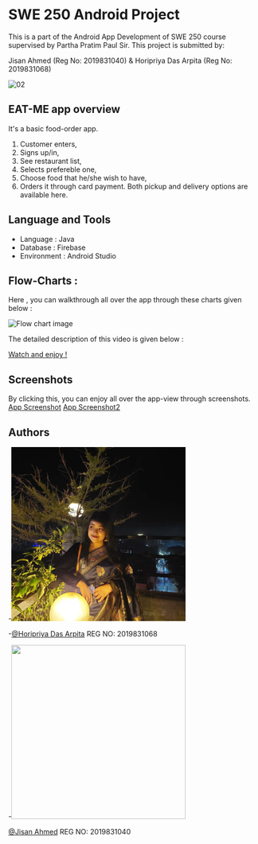 
# SWE 250 Android Project


This is a part of the Android App Development of SWE 250 course supervised by Partha Pratim Paul Sir. This project is submitted by: 

Jisan Ahmed (Reg No: 2019831040) &
Horipriya Das Arpita (Reg No: 2019831068)

![02](https://user-images.githubusercontent.com/65423479/225098811-8b1c159f-7c27-4c39-8186-f71312d787a5.jpg )


## EAT-ME app overview

It's a basic food-order app. 
1. Customer enters, 
2. Signs up/in, 
3. See restaurant list, 
4. Selects prefereble one, 
5. Choose food that he/she wish to have,  
6. Orders it through card payment. Both pickup and delivery options are available here.


## Language and Tools
- Language : Java
- Database : Firebase
- Environment : Android Studio



## Flow-Charts : 

Here , you can walkthrough all over the app through these charts given below :

![Flow chart image](https://user-images.githubusercontent.com/65423479/225106093-feabd52e-e399-4b96-8ed9-ac95709aa0a6.png)

The detailed description of this video is given below :

[Watch and enjoy !](https://drive.google.com/drive/folders/1wRrZ30O6Hrvr-ftzPUk7ZpBBepIoTGyw?fbclid=IwAR28sgR8N2K5xhLNXhwA9NCwksGpx0bzphwLbCkDLTlZskntnkLYYSOnkXM)



## Screenshots

By clicking this, you can enjoy all over the app-view through screenshots.
[App Screenshot](https://github.com/Jisan10667/SWE-project-250/tree/main/Screenshots)
[App Screenshot2](https://drive.google.com/drive/folders/15mIXnjl2oRhJOoks3ktvwimEWitBrr_O?fbclid=IwAR1j5Q67W_g86yQ9C9pfwuzh7UcaImGN4ikSntOE8G3TtGWOhrWln2ECrSQ)


## Authors

-<img src="https://github.com/Jisan10667/SWE-project-250/blob/main/Image/IMG_20230202_224344_143.jpg" width="350" height="350" />

-[@Horipriya Das Arpita](https://github.com/Horipriya-Arpita)
REG NO: 2019831068

-<img src="https://github.com/Jisan10667/SWE-project-250/blob/main/Image/1678814908588.jpg" width="350" height="350" />

[@Jisan Ahmed](https://github.com/Jisan10667)
REG NO: 2019831040



